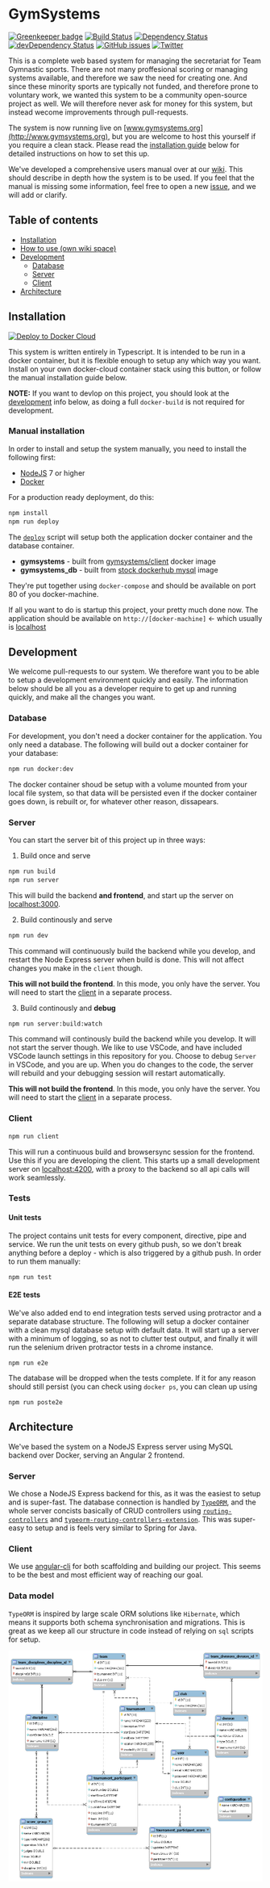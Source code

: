 # GymSystems

[![Greenkeeper badge](https://badges.greenkeeper.io/OysteinAmundsen/gymsystems.svg)](https://greenkeeper.io/)
[![Build Status](https://travis-ci.org/OysteinAmundsen/gymsystems.svg?branch=master)](https://travis-ci.org/OysteinAmundsen/gymsystems)
[![Dependency Status](https://david-dm.org/OysteinAmundsen/gymsystems.svg)](https://david-dm.org/OysteinAmundsen/gymsystems)
[![devDependency Status](https://david-dm.org/OysteinAmundsen/gymsystems/dev-status.svg)](https://david-dm.org/OysteinAmundsen/gymsystems#info=devDependencies)
[![GitHub issues](https://img.shields.io/github/issues/OysteinAmundsen/gymsystems.svg)](https://github.com/OysteinAmundsen/gymsystems/issues)
[![Twitter](https://img.shields.io/twitter/url/https/github.com/OysteinAmundsen/gymsystems.svg?style=social)](https://twitter.com/intent/tweet?text=Wow:&url=https%3A%2F%2Fgithub.com%2FOysteinAmundsen%2Fgymsystems)

This is a complete web based system for managing the secretariat for Team Gymnastic sports. There are not many proffesional scoring or managing systems available, and therefore we saw the need for creating one. And since these minority sports are typically not funded, and therefore prone to voluntary work, we wanted this system to be a community open-source project as well. We will therefore never ask for money for this system, but instead wecome improvements through pull-requests.

The system is now running live on [www.gymsystems.org](http://www.gymsystems.org), but you are welcome to host this yourself if you require a clean stack. Please read the [installation guide](#installation) below for detailed instructions on how to set this up.

We've developed a comprehensive users manual over at our [wiki](../../wiki). This should describe in depth how the system is to be used. If you feel that the manual is missing some information, feel free to open a new [issue](../../issues), and we will add or clarify. 

## Table of contents

* [Installation](#installation)
* [How to use (own wiki space)](../../wiki)
* [Development](#development)
  - [Database](#database)
  - [Server](#server)
  - [Client](#client)
* [Architecture](#architecture)

## Installation

[![Deploy to Docker Cloud](https://files.cloud.docker.com/images/deploy-to-dockercloud.svg)](https://cloud.docker.com/stack/deploy/) 

This system is written entirely in Typescript. It is intended to be run in a docker container, but it is flexible enough to setup any which way you want. 
Install on your own docker-cloud container stack using this button, or follow the manual installation guide below.


**NOTE:** If you want to devlop on this project, you should look at the [development](#development) info below, as doing a full `docker-build` is not required for development. 


### Manual installation

In order to install and setup the system manually, you need to install the following first:

* [NodeJS](https://nodejs.org/) 7 or higher
* [Docker](https://www.docker.com/)



For a production ready deployment, do this:

```bash
npm install
npm run deploy
```

The [`deploy`](./docker-build) script will setup both the application docker container and the database container. 

* **gymsystems** - built from [gymsystems/client](./Dockerfile) docker image
* **gymsystems_db** - built from [stock dockerhub mysql](https://hub.docker.com/_/mysql/) image

They're put together using `docker-compose` and should be available on port 80 of you docker-machine.

If all you want to do is startup this project, your pretty much done now. The application should be available on `http://[docker-machine]` <- which usually is [localhost](http://localhost)


## Development

We welcome pull-requests to our system. We therefore want you to be able to setup a development environment quickly and easily. The information below should be all you as a developer require to get up and running quickly, and make all the changes you want. 

### Database

For development, you don't need a docker container for the application. You only need a database. The following will build out a docker container for your database:

```bash
npm run docker:dev
```
The docker container shoud be setup with a volume mounted from your local file system, so that data will be persisted even if the docker container goes down, is rebuilt or, for whatever other reason, dissapears.

### Server

You can start the server bit of this project up in three ways:

1. Build once and serve

  ```bash
  npm run build
  npm run server
  ```

  This will build the backend **and frontend**, and start up the server on [localhost:3000](http://localhost:3000). 

2. Build continously and serve

  ```bash
  npm run dev
  ```
  This command will continuously build the backend while you develop, and restart the Node Express server when build is done. This will not affect changes you make in the `client` though. 
  
  **This will not build the frontend**. In this mode, you only have the server. You will need to start the [client](#client) in a separate process.

3. Build continously and **debug**

  ```bash
  npm run server:build:watch
  ```
  This command will continously build the backend while you develop. It will not start the server though. We like to use VSCode, and have included VSCode launch settings in this repository for you. Choose to debug `Server` in VSCode, and you are up. When you do changes to the code, the server will rebuild and your debugging session will restart automatically.

  **This will not build the frontend**. In this mode, you only have the server. You will need to start the [client](#client) in a separate process.

### Client

```bash
npm run client
```

This will run a continuous build and browsersync session for the frontend. Use this if you are developing the client. This starts up a small development server on [localhost:4200](http://localhost:4200), with a proxy to the backend so all api calls will work seamlessly. 

### Tests

#### Unit tests

The project contains unit tests for every component, directive, pipe and service. We run the unit tests on every github push, so we don't break anything before a deploy - which is also triggered by a github push. In order to run them manually:

```
npm run test
```

#### E2E tests

We've also added end to end integration tests served using protractor and a separate database structure. The following will setup a docker container with a clean mysql database setup with default data. It will start up a server with a minimum of logging, so as not to clutter test output, and finally it will run the selenium driven protractor tests in a chrome instance. 

```
npm run e2e
```

The database will be dropped when the tests complete. If it for any reason should still persist (you can check using `docker ps`, you can clean up using

```
npm run poste2e
```

## Architecture

We've based the system on a NodeJS Express server using MySQL backend over Docker, serving an Angular 2 frontend. 

### Server

We chose a NodeJS Express backend for this, as it was the easiest to setup and is super-fast. The database connection is handled by [`TypeORM`](https://typeorm.github.io), and the whole server concists basically of CRUD controllers using [`routing-controllers`](https://github.com/pleerock/routing-controllers) and [`typeorm-routing-controllers-extension`](https://github.com/typeorm/typeorm-routing-controllers-extensions). This was super-easy to setup and is feels very similar to Spring for Java.

### Client

We use [angular-cli](https://cli.angular.io/) for both scaffolding and building our project. This seems to be the best and most efficient way of reaching our goal.

### Data model

`TypeORM` is inspired by large scale ORM solutions like `Hibernate`, which means it supports both schema synchronisation and migrations. This is great as we keep all our structure in code instead of relying on `sql` scripts for setup. 

![DB Model](docs/images/db_model.png)
